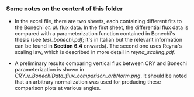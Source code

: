 ### Some notes on the content of this folder 

* In the excel file, there are two sheets, each containing different fits to the Bonechi *et. al.* flux data. In the first sheet, the differential flux data is compared with a parameterization function contained in Bonechi's thesis (see *tesi\_bonechi.pdf*; it's in Italian but the relevant information can be found in __Section 6.4__ onwards). The second one uses Reyna's scaling law, which is described in more detail in *reyna\_scaling.pdf*.

* A preliminary results comparing vertical flux between CRY and Bonechi parameterization is shown in *CRY\_v\_BonechiData_flux\_comparison\_arbNorm.png*. It should be noted that an arbitrary normalization was used for producing these comparison plots at various angles.
  

